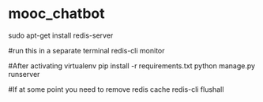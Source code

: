 # mooc_chatbot

sudo apt-get install redis-server

#run this in a separate terminal
redis-cli monitor

#After activating virtualenv
pip install -r requirements.txt
python manage.py runserver





#If at some point you need to remove redis cache
redis-cli
flushall



